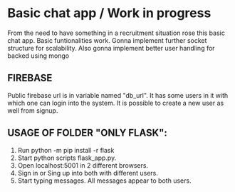 # Basic chat app / Work in progress
From the need to have something in a recruitment situation rose this basic chat app.
Basic funtionalities work. Gonna implement further socket structure for scalability.
Also gonna implement better user handling for backed using mongo

## FIREBASE
Public firebase url is in variable named "db_url". It has some users in it with which one can login into the system. 
It is possible to create a new user as well from signup.

## USAGE OF FOLDER "ONLY FLASK":
1. Run python -m pip install -r flask
2. Start python scripts flask_app.py.
3. Open localhost:5001 in 2 different browsers.
4. Sign in or Sing up into both with different users. 
5. Start typing messages. All messages appear to both users.
